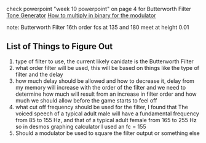 check powerpoint "week 10 powerpoint" on page 4 for Butterworth Filter
[Tone Generator](https://www.szynalski.com/tone-generator/)
[How to multiply in binary for the modulator](https://www.khanacademy.org/math/algebra-home/alg-intro-to-algebra/algebra-alternate-number-bases/v/binary-multiplication)

note: Butterworth Filter 16th order fcs at 135 and 180 meet at height 0.01
## List of Things to Figure Out

1. type of filter to use, the current likely canidate is the Butterworth Filter
2. what order filter will be used, this will be based on things like the type of filter and the delay
3. how much delay should be allowed and how to decrease it, delay from my memory will increase with the order of the filter and we need to 
determine how much will result from an increase in filter order and how much we should allow before the game starts to feel off
4. what cut off frequency should be used for the filter, I found that The voiced speech of a typical adult male will have a fundamental 
frequency from 85 to 155 Hz, and that of a typical adult female from 165 to 255 Hz so in desmos graphing calculator I used an fc = 155
5. Should a modulator be used to square the filter output or something else
